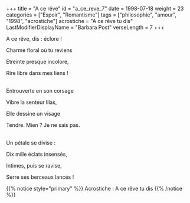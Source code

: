 +++
title = "A ce rêve"
id = "a_ce_reve_7"
date = 1998-07-18
weight = 23
categories = ["Espoir", "Romantisme"]
tags = ["philosophie", "amour", "1998", "acrostiche"]
acrostiche = "A ce rêve tu dis"
LastModifierDisplayName = "Barbara Post"
verseLength = 7
+++

A ce rêve, dis : éclore !

Charme floral où tu reviens

Etreinte presque incolore,

Rire libre dans mes liens !

 \
Entrouverte en son corsage

Vibre la senteur lilas,

Elle dessine un visage

Tendre. Mien ? Je ne sais pas.

 \
Un pétale se divise :

Dix mille éclats insensés,

Intimes, puis se ravise,

Serre ses berceaux lancés !

{{% notice style="primary" %}}
Acrostiche : A ce rêve tu dis
{{% /notice %}}

